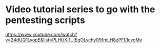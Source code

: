 # Video tutorial series to go with the pentesting scripts
https://www.youtube.com/watch?v=24dUQ1LvopE&list=PLHUKi1UlEgOLychy09fmLH8zPFL1cvcMv